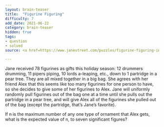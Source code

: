 ```yaml
---
layout: brain-teaser
title:  "Figurine Figuring"
difficulty: 7
add_date: 2021-06-22
category: brain-teaser
hidden: true
tags:
- question
- solved
source: <a href=https://www.janestreet.com/puzzles/figurine-figuring-index/>Jane Street Puzzles</a>

---
```


Jane received 78 figurines as gifts this holiday season: 12 drummers
drumming, 11 pipers piping, 10 lords a-leaping, etc., down to 1
partridge in a pear tree. They are all mixed together in a big
bag. She agrees with her friend Alex that this seems like too many
figurines for one person to have, so she decides to give some of her
figurines to Alex. Jane will uniformly randomly pull figurines out of
the bag one at a time until she pulls out the partridge in a pear
tree, and will give Alex all of the figurines she pulled out of the
bag (except the partridge, that’s Jane’s favorite).

If n is the maximum number of any one type of ornament that Alex gets,
what is the expected value of n, to seven significant figures?

